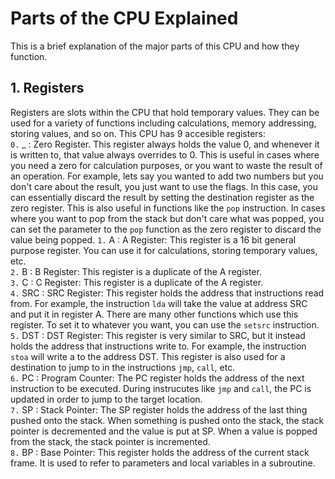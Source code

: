 # Parts of the CPU Explained
This is a brief explanation of the major parts of this CPU and how they function.
## 1. Registers
Registers are slots within the CPU that hold temporary values. They can be used for a variety of functions including calculations, memory addressing, storing values, and so on.
This CPU has 9 accesible registers:<br>
`0.` _ : Zero Register. This register always holds the value 0, and whenever it is written to, that value always overrides to 0. This is useful in cases where you need a zero for calculation purposes, or you want to waste the result of an operation. For example, lets say you wanted to add two numbers but you don't care about the result, you just want to use the flags. In this case, you can essentially discard the result by setting the destination register as the zero register. This is also useful in functions like the `pop` instruction. In cases where you want to pop from the stack but don't care what was popped, you can set the parameter to the `pop` function as the zero register to discard the value being popped.
`1.` A : A Register: This register is a 16 bit general purpose register. You can use it for calculations, storing temporary values, etc. <br>
`2.` B : B Register: This register is a duplicate of the A register. <br>
`3.` C : C Register: This register is a duplicate of the A register. <br>
`4.` SRC : SRC Register: This register holds the address that instructions read from. For example, the instruction `lda` will take the value at address SRC and put it in register A. There are many other functions which use this register. To set it to whatever you want, you can use the `setsrc` instruction. <br>
`5.` DST : DST Register: This register is very similar to SRC, but it instead holds the address that instructions write to. For example, the instruction `stoa` will write a to the address DST. This register is also used for a destination to jump to in the instructions `jmp`, `call`, etc. <br>
`6.` PC : Program Counter: The PC register holds the address of the next instruction to be executed. During instrucutes like `jmp` and `call`, the PC is updated in order to jump to the target location. <br>
`7.` SP : Stack Pointer: The SP register holds the address of the last thing pushed onto the stack. When something is pushed onto the stack, the stack pointer is decremented and the value is put at SP. When a value is popped from the stack, the stack pointer is incremented. <br>
`8.` BP : Base Pointer: This register holds the address of the current stack frame. It is used to refer to parameters and local variables in a subroutine. <br>
